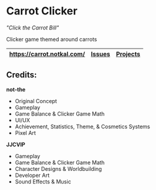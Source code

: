 # Carrot Clicker
*"Click the Carrot Bill"*

Clicker game themed around carrots

| https://carrot.notkal.com/ | [Issues](https://github.com/not-the/Carrot-Clicker/issues) | [Projects](https://github.com/not-the/Carrot-Clicker/projects/1) |
|---|---|---|

## Credits:

**not-the**
- Original Concept
- Gameplay
- Game Balance & Clicker Game Math
- UI/UX
- Achievement, Statistics, Theme, & Cosmetics Systems
- Pixel Art


**JJCVIP**
- Gameplay
- Game Balance & Clicker Game Math
- Character Designs & Worldbuilding
- Developer Art
- Sound Effects & Music
